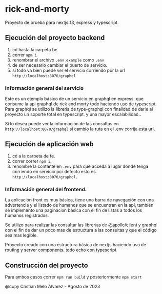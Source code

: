 # rick-and-morty

Proyecto de prueba para nextjs 13, express y typescript.

## Ejecución del proyecto backend

1. cd hasta la carpeta be.
2. correr `npm i`
3. renombrar el archivo `.env.example` como `.env`
4. de ser necesario cambiar el puerto de servicio.
5. si todo va bien puede ver el servicio corriendo por la url `http://localhost:8070/graphql`

### Información general del servicio

Este es un ejemplo básico de un servicio en graphql en express, que consume la api graphql de rick and morty todo haciendo uso de typescript. Para graphql se utilizo la librería de type-graphql con finalidad de darle al proyecto un soporte total en typescript. y una mayor escalabilidad..

Si lo desea puede ver la información de las consultas en `http://localhost:8070/graphql` si cambio la ruta en el .env corrija esta url.

## Ejecución de aplicación web

1. cd a la carpeta de fe.
2. correr correr `npm i`.
3. renombre la contante en `.env` para que acceda a lugar donde tenga corriendo en servicio por defecto esto es `http://localhost:8070/graphql`.

### Información general del frontend.

La aplicación front es muy básica, tiene una barra de navegación con una advertencia y el listado de humanos que se encuentran en la api, tambíen se implemento una paginacion básica con el fin de listas a todos los humanos registrados.

Se utilizo para realizar las consultar las librerías de @apollo/client y graphql con el fin de dar un poco mas de estructura a las consultas y que el código sea mas legible.

Proyecto creado con una estructura básica de nextjs haciendo uso de routing y server components. todo echo con typescript.

## Construcción del proyecto

Para ambos casos correr `npm run build` y posteriormente `npm start`

@copy Cristian Melo Álvarez - Agosto de 2023
